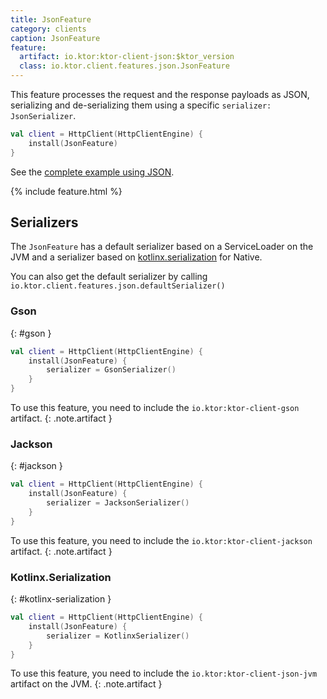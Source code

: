 ```yaml
---
title: JsonFeature
category: clients
caption: JsonFeature
feature:
  artifact: io.ktor:ktor-client-json:$ktor_version
  class: io.ktor.client.features.json.JsonFeature
---
```


This feature processes the request and the response payloads as JSON, serializing and de-serializing them using a specific `serializer: JsonSerializer`.

```kotlin
val client = HttpClient(HttpClientEngine) {
    install(JsonFeature)
}
```

See the [complete example using JSON](/clients/http-client/examples.html#example-json).

{% include feature.html %}

## Serializers

The `JsonFeature` has a default serializer based on a ServiceLoader on the JVM and a serializer based on [kotlinx.serialization](/kotlinx/serialization.html) for Native.

You can also get the default serializer by calling `io.ktor.client.features.json.defaultSerializer()`

### Gson
{: #gson }

```kotlin
val client = HttpClient(HttpClientEngine) {
    install(JsonFeature) {
        serializer = GsonSerializer()
    }
}
```

To use this feature, you need to include the `io.ktor:ktor-client-gson` artifact.
{: .note.artifact }

### Jackson
{: #jackson }

```kotlin
val client = HttpClient(HttpClientEngine) {
    install(JsonFeature) {
        serializer = JacksonSerializer()
    }
}
```

To use this feature, you need to include the `io.ktor:ktor-client-jackson` artifact.
{: .note.artifact }

### Kotlinx.Serialization
{: #kotlinx-serialization }

```kotlin
val client = HttpClient(HttpClientEngine) {
    install(JsonFeature) {
        serializer = KotlinxSerializer()
    }
}
```

To use this feature, you need to include the `io.ktor:ktor-client-json-jvm` artifact on the JVM.
{: .note.artifact }
